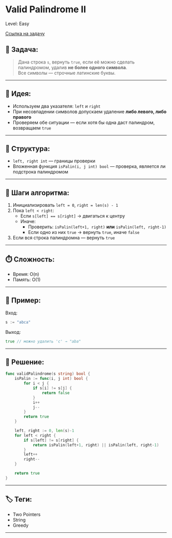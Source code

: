 # Valid Palindrome II

Level: Easy

[Ссылка на задачу](https://leetcode.com/problems/valid-palindrome-ii/)

## 🧠 Задача:

> Дана строка `s`, вернуть `true`, если её можно сделать палиндромом, удалив **не более одного символа**.  
> Все символы — строчные латинские буквы.

---

## 📌 Идея:

- Используем два указателя: `left` и `right`
- При несовпадении символов допускаем удаление **либо левого, либо правого**
- Проверяем обе ситуации — если хотя бы одна даст палиндром, возвращаем `true`

---

## 📏 Структура:

- `left, right int` — границы проверки
- Вложенная функция `isPalin(i, j int) bool` — проверка, является ли подстрока палиндромом

---

## 🔁 Шаги алгоритма:

1. Инициализировать `left = 0`, `right = len(s) - 1`
2. Пока `left < right`:
   - Если `s[left] == s[right]` → двигаться к центру
   - Иначе:
     - Проверить: `isPalin(left+1, right)` **или** `isPalin(left, right-1)`
     - Если одно из них `true` → вернуть `true`, иначе `false`
3. Если вся строка палиндромна — вернуть `true`

---

## ⏱️ Сложность:

- Время: O(n)
- Память: O(1)

---

## 📄 Пример:

Вход:
```go
s := "abca"
```

Выход:
```go
true // можно удалить 'c' → "aba"
```

---

## 📝 Решение:

```go
func validPalindrome(s string) bool {
	isPalin := func(i, j int) bool {
		for i < j {
			if s[i] != s[j] {
				return false
			}
			i++
			j--
		}
		return true
	}

	left, right := 0, len(s)-1
	for left < right {
		if s[left] != s[right] {
			return isPalin(left+1, right) || isPalin(left, right-1)
		}
		left++
		right--
	}

	return true
}
```

---

## 🏷 Теги:
- Two Pointers
- String
- Greedy

---
